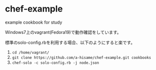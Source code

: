 chef-example
============

example cookbook for study

Windows7上のvagrant(Fedora19)で動作確認をしています。

標準のsolo-config.rbを利用する場合、以下のようにすると楽です。

1. ```cd /home/vagrant/```
2. ```git clone https://github.com/a-hisame/chef-example.git cookbooks```
3. ```chef-solo -c solo-config.rb -j node.json```


